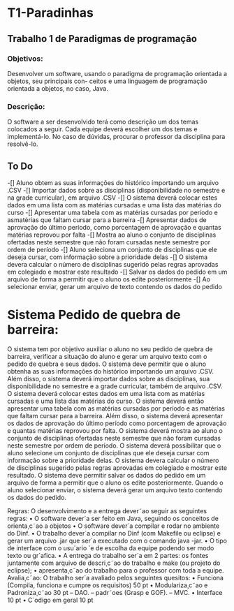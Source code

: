 # T1-Paradinhas
## Trabalho 1 de Paradigmas de programação 

### Objetivos:
Desenvolver um software, usando o paradigma de programação orientada a objetos, seu principais con-
ceitos e uma linguagem de programação orientada a objetos, no caso, Java.
### Descrição:
O software a ser desenvolvido terá como descrição um dos temas colocados a seguir. Cada equipe deverá 
escolher um dos temas e implementá-lo. No caso de dúvidas, procurar o professor da disciplina para
resolvê-lo.

## To Do
-[] Aluno obtem as suas informações do histórico importando um arquivo .CSV
-[] Importar dados sobre as disciplinas (disponibilidade no semestre e na grade curricular), em arquivo .CSV
-[] O sistema deverá colocar estes dados em uma lista com as matérias cursadas e uma lista das matérias do curso
-[] Apresentar uma tabela com as matérias cursadas por período e asmatérias que faltam cursar para a barreira
-[] Apresentar dados de aprovação do último período, como porcentagem de aprovação e quantas matérias reprovou por falta
-[] Mostra ao aluno o conjunto de disciplinas ofertadas neste semestre que não foram cursadas neste semestre por ordem de período
-[] Aluno seleciona um conjunto de disciplinas que ele deseja cursar, com informação sobre a prioridade delas
-[] O sistema devera calcular o número de disciplinas sugerido pelas regras aprovadas em colegiado e mostrar este resultado
-[] Salvar os dados do pedido em um arquivo de forma a permitir que o aluno os edite posteriormente
-[] Ao selecionar enviar, gerar um arquivo de texto contendo os dados do pedido

# Sistema Pedido de quebra de barreira:
O sistema tem por objetivo auxiliar o aluno no seu pedido de quebra de barreira, verificar a situação do
aluno e gerar um arquivo texto com o pedido de quebra e seus dados.
O sistema deve permitir que o aluno obtenha as suas informações do histórico importando um arquivo
.CSV. Além disso, o sistema deverá importar dados sobre as disciplinas, sua disponibilidade no semestre
e a grade curricular, também de arquivo .CSV.
O sistema deverá colocar estes dados em uma lista com as matérias cursadas e uma lista das matérias 
do curso. O sistema deverá então apresentar uma tabela com as matérias cursadas por período e as
matérias que faltam cursar para a barreira. Além disso, o sistema deverá apresentar os dados de aprovação 
do último período como porcentagem de aprovação e quantas matérias reprovou por falta.
O sistema deverá mostra ao aluno o conjunto de disciplinas ofertadas neste semestre que não foram
cursadas neste semestre por ordem de período. O sistema deverá possibilitar que o aluno selecione um
conjunto de disciplinas que ele deseja cursar com informação sobre a prioridade delas.
O sistema devera calcular o número de disciplinas sugerido pelas regras aprovadas em colegiado e
mostrar este resultado. O sistema deve permitir salvar os dados do pedido em um arquivo de forma a
permitir que o aluno os edite posteriormente. Quando o aluno selecionar enviar, o sistema deverá gerar
um arquivo texto contendo os dados do pedido.

Regras:
O desenvolvimento e a entrega dever˜ao seguir as seguintes regras:
• O software dever´a ser feito em Java, seguindo os conceitos de orienta¸c˜ao a objetos
• O software dever´a compilar e rodar no ambiente do Dinf.
• O trabalho dever´a compilar no Dinf (com Makefile ou eclipse) e gerar um arquivo .jar que ser´a
executado com o comando java -jar.
• O tipo de interface com o usu´ario ´e de escolha da equipe podendo ser modo texto ou gr´afica.
• A entrega do trabalho ser´a em 2 partes: os fontes juntamente com arquivo de descri¸c˜ao do trabalho
e make (ou projeto do eclipse);
• apresenta¸c˜ao do trabalho para o professor com toda a equipe.
Avalia¸c˜ao:
O trabalho ser´a avaliado pelos seguintes quesitos:
• Funciona (Compila, funciona e cumpre os requisitos) 50 pt
• Modulariza¸c˜ao e Padroniza¸c˜ao 30 pt
– DAO.
– padr˜oes (Grasp e GOF).
– MVC.
• Interface 10 pt
• C´odigo em geral 10 pt

